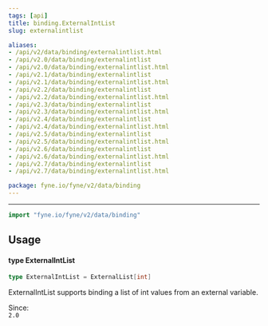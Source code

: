 ```yaml
---
tags: [api]
title: binding.ExternalIntList
slug: externalintlist

aliases:
- /api/v2/data/binding/externalintlist.html
- /api/v2.0/data/binding/externalintlist
- /api/v2.0/data/binding/externalintlist.html
- /api/v2.1/data/binding/externalintlist
- /api/v2.1/data/binding/externalintlist.html
- /api/v2.2/data/binding/externalintlist
- /api/v2.2/data/binding/externalintlist.html
- /api/v2.3/data/binding/externalintlist
- /api/v2.3/data/binding/externalintlist.html
- /api/v2.4/data/binding/externalintlist
- /api/v2.4/data/binding/externalintlist.html
- /api/v2.5/data/binding/externalintlist
- /api/v2.5/data/binding/externalintlist.html
- /api/v2.6/data/binding/externalintlist
- /api/v2.6/data/binding/externalintlist.html
- /api/v2.7/data/binding/externalintlist
- /api/v2.7/data/binding/externalintlist.html

package: fyne.io/fyne/v2/data/binding
---
```



---
```go
import "fyne.io/fyne/v2/data/binding"
```

## Usage

#### type ExternalIntList

```go
type ExternalIntList = ExternalList[int]
```

ExternalIntList supports binding a list of int values from an external variable.


<div class="since">Since: <code>
2.0</code></div>
